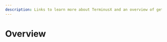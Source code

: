 ```yaml
---
description: Links to learn more about TerminusX and an overview of getting started.
---
```


# Overview

